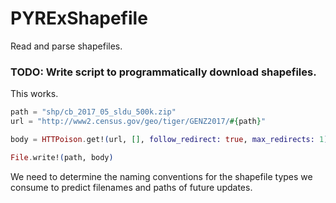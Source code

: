 # PYRExShapefile

Read and parse shapefiles.

### TODO: Write script to programmatically download shapefiles.

This works.

```elixir
path = "shp/cb_2017_05_sldu_500k.zip"
url = "http://www2.census.gov/geo/tiger/GENZ2017/#{path}"

body = HTTPoison.get!(url, [], follow_redirect: true, max_redirects: 1).body

File.write!(path, body)
```

We need to determine the naming conventions for the shapefile types we consume to predict filenames and paths of future updates.